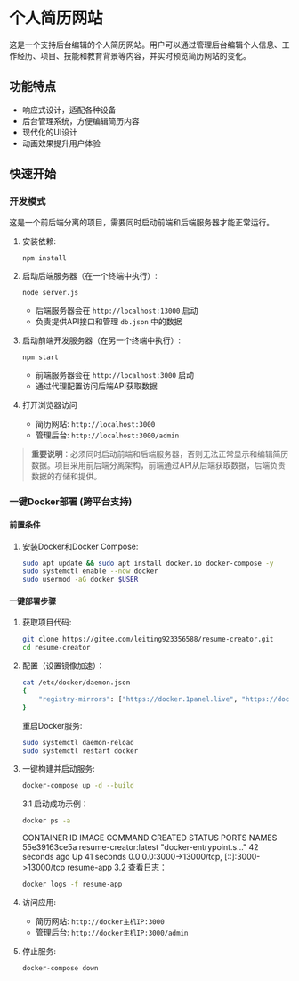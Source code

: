 # 个人简历网站

这是一个支持后台编辑的个人简历网站。用户可以通过管理后台编辑个人信息、工作经历、项目、技能和教育背景等内容，并实时预览简历网站的变化。

## 功能特点

- 响应式设计，适配各种设备
- 后台管理系统，方便编辑简历内容
- 现代化的UI设计
- 动画效果提升用户体验

## 快速开始

### 开发模式

这是一个前后端分离的项目，需要同时启动前端和后端服务器才能正常运行。

1. 安装依赖:
   ```
   npm install
   ```

2. 启动后端服务器（在一个终端中执行）:
   ```
   node server.js
   ```
   - 后端服务器会在 `http://localhost:13000` 启动
   - 负责提供API接口和管理 `db.json` 中的数据

3. 启动前端开发服务器（在另一个终端中执行）:
   ```
   npm start
   ```
   - 前端服务器会在 `http://localhost:3000` 启动
   - 通过代理配置访问后端API获取数据

4. 打开浏览器访问
   - 简历网站: `http://localhost:3000`
   - 管理后台: `http://localhost:3000/admin`

> **重要说明**：必须同时启动前端和后端服务器，否则无法正常显示和编辑简历数据。项目采用前后端分离架构，前端通过API从后端获取数据，后端负责数据的存储和提供。

### 一键Docker部署 (跨平台支持)

#### 前置条件
1. 安装Docker和Docker Compose:
   ```bash
   sudo apt update && sudo apt install docker.io docker-compose -y
   sudo systemctl enable --now docker
   sudo usermod -aG docker $USER
   ```

#### 一键部署步骤
1. 获取项目代码:
   ```bash
   git clone https://gitee.com/leiting923356588/resume-creator.git
   cd resume-creator
   ```
2. 配置（设置镜像加速）：
   ```bash
   cat /etc/docker/daemon.json
   {
       "registry-mirrors": ["https://docker.1panel.live", "https://docker.m.daocloud.io"]
   }
   ```
   重启Docker服务:
   ```bash
   sudo systemctl daemon-reload
   sudo systemctl restart docker
   ```
3. 一键构建并启动服务:
   ```bash
   docker-compose up -d --build
   ```
   3.1 启动成功示例：
   ```bash
   docker ps -a
   ```
   CONTAINER ID   IMAGE                   COMMAND                  CREATED          STATUS          PORTS                                           NAMES
   55e39163ce5a   resume-creator:latest   "docker-entrypoint.s…"   42 seconds ago   Up 41 seconds   0.0.0.0:3000->13000/tcp, [::]:3000->13000/tcp   resume-app
   3.2 查看日志：
   ```bash
   docker logs -f resume-app
   ```

4. 访问应用:   
   - 简历网站: `http://docker主机IP:3000`
   - 管理后台: `http://docker主机IP:3000/admin`

5. 停止服务:
   ```bash
   docker-compose down
   ```